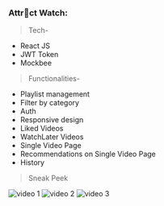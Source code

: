 ### Attr🔷ct Watch: ###
>Tech-

- React JS
- JWT Token
- Mockbee

>Functionalities-

- Playlist management
- Filter by category
- Auth
- Responsive design
- Liked Videos
- WatchLater Videos
- Single Video Page
- Recommendations on Single Video Page
- History

>Sneak Peek 

![video 1](https://user-images.githubusercontent.com/90090601/162117089-73aac4bb-8677-4b23-8e50-b567db3da526.PNG)
![video 2](https://user-images.githubusercontent.com/90090601/162117104-60c6f46b-ec6d-443c-bad0-a77d7302edd6.PNG)
![video 3](https://user-images.githubusercontent.com/90090601/162117108-bace2638-6abd-462c-9f80-88b580076325.PNG)


